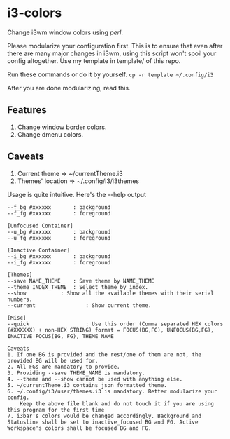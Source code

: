 # i3-colors
Change i3wm window colors using *perl*.  

Please modularize your configuration first. This is to ensure that even after there are many major changes in i3wm, using this script won't spoil your config altogether. Use my template in template/ of this repo. 

Run these commands or do it by yourself.
`cp -r template ~/.config/i3`

After you are done modularizing, read this. 

## Features 
1. Change window border colors. 
2. Change dmenu colors. 

## Caveats
1. Current theme    => ~/currentTheme.i3
2. Themes' location => ~/.config/i3/i3themes

Usage is quite intuitive. Here's the --help output

``` [Focused Container]
--f_bg #xxxxxx		 : background
--f_fg #xxxxxx		 : foreground

[Unfocused Container]
--u_bg #xxxxxx		 : background
--u_fg #xxxxxx		 : foreground

[Inactive Container]
--i_bg #xxxxxx		 : background 
--i_fg #xxxxxx		 : foreground

[Themes]
--save NAME_THEME	 : Save theme by NAME_THEME
--theme INDEX_THEME	 : Select theme by index. 
--show			 : Show all the available themes with their serial numbers.
--current                : Show current theme. 

[Misc]
--quick                  : Use this order (Comma separated HEX colors (#XXXXXX) + non-HEX STRING) format = FOCUS(BG,FG), UNFOCUS(BG,FG), INACTIVE_FOCUS(BG, FG), THEME_NAME

Caveats 
1. If one BG is provided and the rest/one of them are not, the provided BG will be used for.
2. All FGs are mandatory to provide.
3. Providing --save THEME_NAME is mandatory.
4. --theme and --show cannot be used with anything else.
5. ~/currentTheme.i3 contains json formatted theme. 
6. ~/.config/i3/user/themes.i3 is mandatory. Better modularize your config.
	Keep the above file blank and do not touch it if you are using this program for the first time
7. i3bar's colors would be changed accordingly. Background and Statusline shall be set to inactive_focused BG and FG. Active Workspace's colors shall be focused BG and FG.
```
